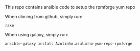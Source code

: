 This repo contains ansible code to setup the rpmforge yum repo

When cloning from github, simply run:

    rake

When using galaxy, simply run:

    ansible-galaxy install Azulinho.azulinho-yum-repo-rpmforge
